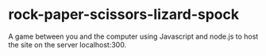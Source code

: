 # rock-paper-scissors-lizard-spock
A game between you and the computer using Javascript and node.js to host the site on the server localhost:300.

